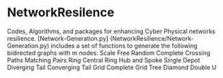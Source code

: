 # NetworkResilence
Codes, Algorithms, and packages for enhancing Cyber Physical networks resilience. 
[Network-Generation.py] (NetworkResilience/Network-Generation.py) includes a set of functions to generate the following bidirected graphs with m nodes:
Scale Free 
Random
Complete
Crossing Paths
Matching Pairs
Ring
Central Ring
Hub and Spoke 
Single Depot 
Diverging Tail
Converging Tail
Grid
Complete Grid
Tree
Diamond
Double U
